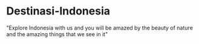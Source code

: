 # Destinasi-Indonesia
"Explore Indonesia with us and you will be amazed by the beauty of nature and the amazing things that we see in it"
